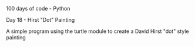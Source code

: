 100 days of code - Python

Day 18 - Hirst "Dot" Painting

A simple program using the turtle module to create a David Hirst "dot" style painting